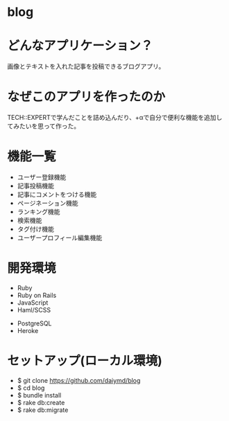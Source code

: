# blog

# どんなアプリケーション？
画像とテキストを入れた記事を投稿できるブログアプリ。

# なぜこのアプリを作ったのか
TECH::EXPERTで学んだことを詰め込んだり、+αで自分で便利な機能を追加してみたいを思って作った。

# 機能一覧
- ユーザー登録機能
- 記事投稿機能
- 記事にコメントをつける機能
- ページネーション機能
- ランキング機能
- 検索機能
- タグ付け機能
- ユーザープロフィール編集機能

# 開発環境
- Ruby
- Ruby on Rails
- JavaScript
- Haml/SCSS
<!-- - MySQL -->
- PostgreSQL
- Heroke

# セットアップ(ローカル環境)
- $ git clone https://github.com/daiymd/blog
- $ cd blog
- $ bundle install
- $ rake db:create
- $ rake db:migrate
